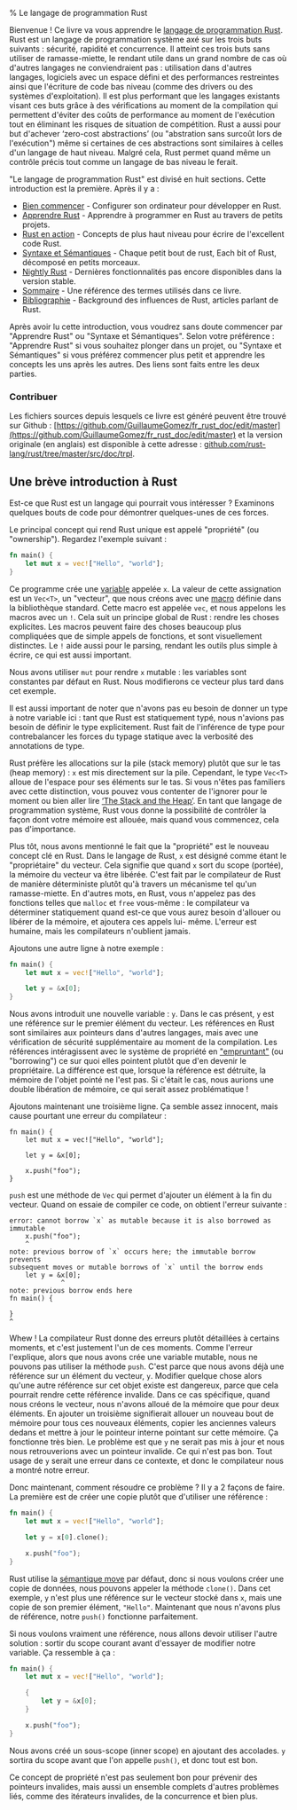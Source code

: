 % Le langage de programmation Rust

Bienvenue ! Ce livre va vous apprendre le [langage de programmation Rust][rust].
Rust est un langage de programmation système axé sur les trois buts suivants :
sécurité, rapidité et concurrence. Il atteint ces trois buts sans utiliser de
ramasse-miette, le rendant utile dans un grand nombre de cas où d'autres
langages ne conviendraient pas : utilisation dans d'autres langages, logiciels
avec un espace défini et des performances restreintes ainsi que l'écriture de
code bas niveau (comme des drivers ou des systèmes d'exploitation). Il est plus
performant que les langages existants visant ces buts grâce à des vérifications
au moment de la compilation qui permettent d'éviter des coûts de performance
au moment de l'exécution tout en éliminant les risques de situation de
compétition. Rust a aussi pour but d'achever ‘zero-cost abstractions’ (ou
"abstration sans surcoût lors de l'exécution") même si certaines de ces
abstractions sont similaires à celles d'un langage de haut niveau. Malgré cela,
Rust permet quand même un contrôle précis tout comme un langage de bas niveau
le ferait.

[rust]: https://www.rust-lang.org

"Le langage de programmation Rust" est divisé en huit sections. Cette
introduction est la première. Après il y a :

* [Bien commencer][gs] - Configurer son ordinateur pour développer en Rust.
* [Apprendre Rust][lr] - Apprendre à programmer en Rust au travers de petits projets.
* [Rust en action][er] - Concepts de plus haut niveau pour écrire de l'excellent code Rust.
* [Syntaxe et Sémantiques][ss] - Chaque petit bout de rust, Each bit of Rust, décomposé en petits morceaux.
* [Nightly Rust][nr] - Dernières fonctionnalités pas encore disponibles dans la version stable.
* [Sommaire][gl] - Une référence des termes utilisés dans ce livre.
* [Bibliographie][bi] - Background des influences de Rust, articles parlant de Rust.

[gs]: commencer.html
[lr]: apprendre-rust.html
[er]: rust-en-action.html
[ss]: syntaxe-et-semantiques.html
[nr]: rust-nightly.html
[gl]: sommaire.html
[bi]: bibliographie.html

Après avoir lu cette introduction, vous voudrez sans doute commencer par "Apprendre Rust"
ou "Syntaxe et Sémantiques". Selon votre préférence : "Apprendre Rust" si vous souhaitez
plonger dans un projet, ou "Syntaxe et Sémantiques" si vous préférez commencer plus petit
et apprendre les concepts les uns après les autres. Des liens sont faits entre les deux
parties.

### Contribuer

Les fichiers sources depuis lesquels ce livre est généré peuvent être trouvé sur Github :
[https://github.com/GuillaumeGomez/fr_rust_doc/edit/master](https://github.com/GuillaumeGomez/fr_rust_doc/edit/master) et la version originale (en anglais) est disponible à cette adresse :
[github.com/rust-lang/rust/tree/master/src/doc/trpl](https://github.com/rust-lang/rust/tree/master/src/doc/trpl).

## Une brève introduction à Rust

Est-ce que Rust est un langage qui pourrait vous intéresser ? Examinons quelques bouts de
code pour démontrer quelques-unes de ces forces.

Le principal concept qui rend Rust unique est appelé "propriété" (ou "ownership"). Regardez
l'exemple suivant :

```rust
fn main() {
    let mut x = vec!["Hello", "world"];
}
```

Ce programme crée une [variable][var] appelée `x`. La valeur de cette assignation
est un `Vec<T>`, un "vecteur", que nous créons avec une [macro][macro] définie
dans la bibliothèque standard. Cette macro est appelée `vec`, et nous appelons
les macros avec un `!`. Cela suit un principe global de Rust : rendre les choses
explicites. Les macros peuvent faire des choses beaucoup plus compliquées que
de simple appels de fonctions, et sont visuellement distinctes. Le `!` aide aussi
pour le parsing, rendant les outils plus simple à écrire, ce qui est aussi
important.

Nous avons utiliser `mut` pour rendre `x` mutable : les variables sont
constantes par défaut en Rust. Nous modifierons ce vecteur plus tard dans cet
exemple.

Il est aussi important de noter que n'avons pas eu besoin de donner un type à
notre variable ici : tant que Rust est statiquement typé, nous n'avions pas
besoin de définir le type explicitement. Rust fait de l'inférence de type
pour contrebalancer les forces du typage statique avec la verbosité des
annotations de type.

Rust préfère les allocations sur la pile (stack memory) plutôt que sur le tas
(heap memory) : `x` est mis directement sur la pile. Cependant, le type
`Vec<T>` alloue de l'espace pour ses éléments sur le tas. Si vous n'êtes pas
familiers avec cette distinction, vous pouvez vous contenter de l'ignorer pour
le moment ou bien aller lire [‘The Stack and the Heap’][heap]. En tant que
langage de programmation système, Rust vous donne la possibilité de contrôler
la façon dont votre mémoire est allouée, mais quand vous commencez, cela pas
d'importance.

[var]: variables.html
[macro]: macros.html
[heap]: the-stack-and-the-heap.html

Plus tôt, nous avons mentionné le fait que la "propriété" est le nouveau concept
clé en Rust. Dans le langage de Rust, `x` est désigné comme étant le
"propriétaire" du vecteur. Cela signifie que quand `x` sort du scope (portée),
la mémoire du vecteur va être libérée. C'est fait par le compilateur de Rust de
manière déterministe plutôt qu'à travers un mécanisme tel qu'un ramasse-miette.
En d'autres mots, en Rust, vous n'appelez pas des fonctions telles que `malloc`
et `free` vous-même : le compilateur va déterminer statiquement quand est-ce que
vous aurez besoin d'allouer ou libérer de la mémoire, et ajoutera ces appels lui-
même. L'erreur est humaine, mais les compilateurs n'oublient jamais.

Ajoutons une autre ligne à notre exemple :

```rust
fn main() {
    let mut x = vec!["Hello", "world"];

    let y = &x[0];
}
```

Nous avons introduit une nouvelle variable : `y`. Dans le cas présent, `y` est
une référence sur le premier élément du vecteur. Les références en Rust sont
similaires aux pointeurs dans d'autres langages, mais avec une vérification de
sécurité supplémentaire au moment de la compilation. Les références intéragissent
avec le système de propriété en ["empruntant"][borrowing] (ou "borrowing") ce sur
quoi elles pointent plutôt que d'en devenir le propriétaire. La différence est
que, lorsque la référence est détruite, la mémoire de l'objet pointé ne l'est
pas. Si c'était le cas, nous aurions une double libération de mémoire, ce qui
serait assez problématique !

[borrowing]: references-et-emprunt.html

Ajoutons maintenant une troisième ligne. Ça semble assez innocent, mais cause
pourtant une erreur du compilateur :

```rust,ignore
fn main() {
    let mut x = vec!["Hello", "world"];

    let y = &x[0];

    x.push("foo");
}
```

`push` est une méthode de `Vec` qui permet d'ajouter un élément à la fin du
vecteur. Quand on essaie de compiler ce code, on obtient l'erreur suivante :

```text
error: cannot borrow `x` as mutable because it is also borrowed as immutable
    x.push("foo");
    ^
note: previous borrow of `x` occurs here; the immutable borrow prevents
subsequent moves or mutable borrows of `x` until the borrow ends
    let y = &x[0];
             ^
note: previous borrow ends here
fn main() {

}
^
```

Whew ! La compilateur Rust donne des erreurs plutôt détaillées à certains moments,
et c'est justement l'un de ces moments. Comme l'erreur l'explique, alors que nous
avons crée une variable mutable, nous ne pouvons pas utiliser la méthode `push`.
C'est parce que nous avons déjà une référence sur un élément du vecteur, `y`.
Modifier quelque chose alors qu'une autre référence sur cet objet existe est
dangereux, parce que cela pourrait rendre cette référence invalide. Dans ce cas
spécifique, quand nous créons le vecteur, nous n'avons alloué de la mémoire que
pour deux éléments. En ajouter un troisième signifierait allouer un nouveau bout
de mémoire pour tous ces nouveaux éléments, copier les anciennes valeurs dedans
et mettre à jour le pointeur interne pointant sur cette mémoire. Ça fonctionne
très bien. Le problème est que `y` ne serait pas mis à jour et nous nous
retrouverions avec un pointeur invalide. Ce qui n'est pas bon. Tout usage de `y`
serait une erreur dans ce contexte, et donc le compilateur nous a montré notre
erreur.

Donc maintenant, comment résoudre ce problème ? Il y a 2 façons de faire. La
première est de créer une copie plutôt que d'utiliser une référence :

```rust
fn main() {
    let mut x = vec!["Hello", "world"];

    let y = x[0].clone();

    x.push("foo");
}
```

Rust utilise la [sémantique move][move] par défaut, donc si nous voulons créer une
copie de données, nous pouvons appeler la méthode `clone()`. Dans cet exemple, `y`
n'est plus une référence sur le vecteur stocké dans `x`, mais une copie de son
premier élément, `"Hello"`. Maintenant que nous n'avons plus de référence, notre
`push()` fonctionne parfaitement.

[move]: propriete.html#move-semantics

Si nous voulons vraiment une référence, nous allons devoir utiliser l'autre
solution : sortir du scope courant avant d'essayer de modifier notre variable.
Ça ressemble à ça :

```rust
fn main() {
    let mut x = vec!["Hello", "world"];

    {
        let y = &x[0];
    }

    x.push("foo");
}
```

Nous avons créé un sous-scope (inner scope) en ajoutant des accolades. `y` sortira
du scope avant que l'on appelle `push()`, et donc tout est bon.

Ce concept de propriété n'est pas seulement bon pour prévenir des pointeurs invalides,
mais aussi un ensemble complets d'autres problèmes liés, comme des itérateurs
invalides, de la concurrence et bien plus.

